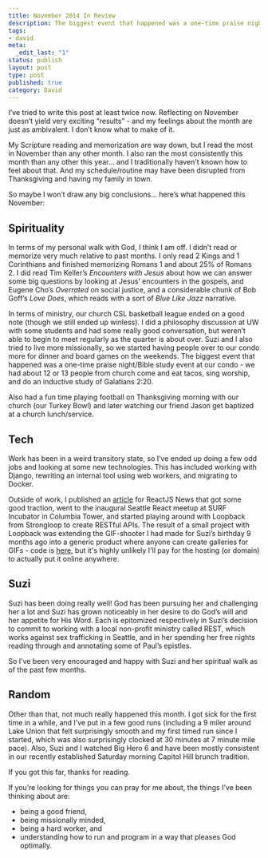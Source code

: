 ```yaml
---
title: November 2014 In Review
description: The biggest event that happened was a one-time praise night/Bible study event at our condo - we had about 12 or 13 people from church come and eat tacos, sing worship, and do an inductive study of Galatians 2:20.
tags:
- david
meta:
  _edit_last: "1"
status: publish
layout: post
type: post
published: true
category: David
---
```


I’ve tried to write this post at least twice now. Reflecting on November doesn’t yield very exciting “results” - and my feelings about the month are just as ambivalent. I don’t know what to make of it.

My Scripture reading and memorization are way down, but I read the most in November than any other month. I also ran the most consistently this month than any other this year... and I traditionally haven't known how to feel about that. And my schedule/routine may have been disrupted from Thanksgiving and having my family in town.

So maybe I won’t draw any big conclusions... here’s what happened this November:

## Spirituality

In terms of my personal walk with God, I think I am off. I didn’t read or memorize very much relative to past months. I only read 2 Kings and 1 Corinthians and finished memorizing Romans 1 and about 25% of Romans 2. I did read Tim Keller’s *Encounters with Jesus* about how we can answer some big questions by looking at Jesus’ encounters in the gospels, and Eugene Cho’s *Overrated* on social justice, and a considerable chunk of Bob Goff’s *Love Does*, which reads with a sort of *Blue Like Jazz* narrative.

In terms of ministry, our church CSL basketball league ended on a good note (though we still ended up winless). I did a philosophy discussion at UW with some students and had some really good conversation, but weren’t able to begin to meet regularly as the quarter is about over. Suzi and I also tried to live more missionally, so we started having people over to our condo more for dinner and board games on the weekends. The biggest event that happened was a one-time praise night/Bible study event at our condo - we had about 12 or 13 people from church come and eat tacos, sing worship, and do an inductive study of Galatians 2:20.

Also had a fun time playing football on Thanksgiving morning with our church (our Turkey Bowl) and later watching our friend Jason get baptized at a church lunch/service.

## Tech

Work has been in a weird transitory state, so I’ve ended up doing a few odd jobs and looking at some new technologies. This has included working with Django, rewriting an internal tool using web workers, and migrating to Docker.

Outside of work, I published an [article](https://reactjsnews.com/the-state-of-flux/) for ReactJS News that got some good traction, went to the inaugural Seattle React meetup at SURF Incubator in Columbia Tower, and started playing around with Loopback from Strongloop to create RESTful APIs. The result of a small project with Loopback was extending the GIF-shooter I had made for Suzi’s birthday 9 months ago into a generic product where anyone can create galleries for GIFs - code is [here](https://github.com/davidchang/gif-gallery), but it's highly unlikely I'll pay for the hosting (or domain) to actually put it online anywhere.

## Suzi

Suzi has been doing really well! God has been pursuing her and challenging her a lot and Suzi has grown noticeably in her desire to do God’s will and her appetite for His Word. Each is epitomized respectively in Suzi’s decision to commit to working with a local non-profit ministry called REST, which works against sex trafficking in Seattle, and in her spending her free nights reading through and annotating some of Paul’s epistles.

So I’ve been very encouraged and happy with Suzi and her spiritual walk as of the past few months.

## Random

Other than that, not much really happened this month. I got sick for the first time in a while, and I’ve put in a few good runs (including a 9 miler around Lake Union that felt surprisingly smooth and my first timed run since I started, which was also surprisingly clocked at 30 minutes at 7 minute mile pace). Also, Suzi and I watched Big Hero 6 and have been mostly consistent in our recently established Saturday morning Capitol Hill brunch tradition.

If you got this far, thanks for reading.

If you’re looking for things you can pray for me about, the things I’ve been thinking about are:

- being a good friend,
- being missionally minded,
- being a hard worker, and
- understanding how to run and program in a way that pleases God optimally.